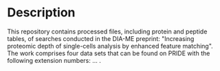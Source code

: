 # Description
This repository contains processed files, including protein and peptide tables, of searches conducted in the DIA-ME preprint: "Increasing proteomic depth of single-cells analysis by enhanced feature matching".
The work comprises four data sets that can be found on PRIDE with the following extension numbers: ... .
